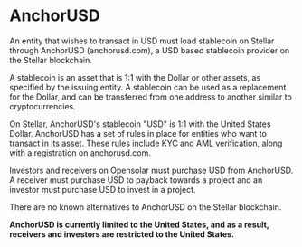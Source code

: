 # AnchorUSD

An entity that wishes to transact in USD must load stablecoin on Stellar through AnchorUSD \(anchorusd.com\), a USD based stablecoin provider on the Stellar blockchain. 

A stablecoin is an asset that is 1:1 with the Dollar or other assets, as specified by the issuing entity. A stablecoin can be used as a replacement for the Dollar, and can be transferred from one address to another similar to cryptocurrencies.  
  
On Stellar, AnchorUSD's stablecoin "USD" is 1:1 with the United States Dollar. AnchorUSD has a set of rules in place for entities who want to transact in its asset. These rules include KYC and AML verification, along with a registration on anchorusd.com.

Investors and receivers on Opensolar must purchase USD from AnchorUSD. A receiver must purchase USD to payback towards a project and an investor must purchase USD to invest in a project.

There are no known alternatives to AnchorUSD on the Stellar blockchain.

**AnchorUSD is currently limited to the United States, and as a result, receivers and investors are restricted to the United States.**

